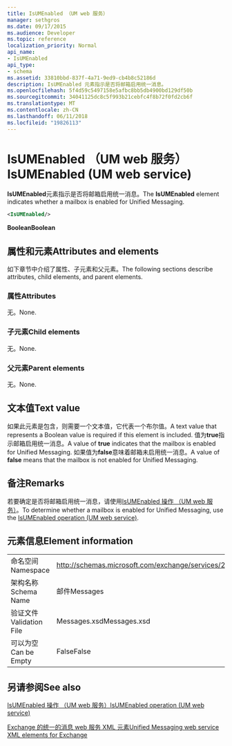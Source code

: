 ```yaml
---
title: IsUMEnabled （UM web 服务）
manager: sethgros
ms.date: 09/17/2015
ms.audience: Developer
ms.topic: reference
localization_priority: Normal
api_name:
- IsUMEnabled
api_type:
- schema
ms.assetid: 33810bbd-837f-4a71-9ed9-cb4b8c52186d
description: IsUMEnabled 元素指示是否将邮箱启用统一消息。
ms.openlocfilehash: 5f4d59c5497158e5afbc8bb5db4900bd129df50b
ms.sourcegitcommit: 34041125dc8c5f993b21cebfc4f8b72f0fd2cb6f
ms.translationtype: MT
ms.contentlocale: zh-CN
ms.lasthandoff: 06/11/2018
ms.locfileid: "19826113"
---
```

# <a name="isumenabled-um-web-service"></a><span data-ttu-id="30488-103">IsUMEnabled （UM web 服务）</span><span class="sxs-lookup"><span data-stu-id="30488-103">IsUMEnabled (UM web service)</span></span>

<span data-ttu-id="30488-104">**IsUMEnabled**元素指示是否将邮箱启用统一消息。</span><span class="sxs-lookup"><span data-stu-id="30488-104">The **IsUMEnabled** element indicates whether a mailbox is enabled for Unified Messaging.</span></span> 
  
```xml
<IsUMEnabled/>
```

 <span data-ttu-id="30488-105">**Boolean**</span><span class="sxs-lookup"><span data-stu-id="30488-105">**Boolean**</span></span>
## <a name="attributes-and-elements"></a><span data-ttu-id="30488-106">属性和元素</span><span class="sxs-lookup"><span data-stu-id="30488-106">Attributes and elements</span></span>

<span data-ttu-id="30488-107">如下章节中介绍了属性、子元素和父元素。</span><span class="sxs-lookup"><span data-stu-id="30488-107">The following sections describe attributes, child elements, and parent elements.</span></span>
  
### <a name="attributes"></a><span data-ttu-id="30488-108">属性</span><span class="sxs-lookup"><span data-stu-id="30488-108">Attributes</span></span>

<span data-ttu-id="30488-109">无。</span><span class="sxs-lookup"><span data-stu-id="30488-109">None.</span></span>
  
### <a name="child-elements"></a><span data-ttu-id="30488-110">子元素</span><span class="sxs-lookup"><span data-stu-id="30488-110">Child elements</span></span>

<span data-ttu-id="30488-111">无。</span><span class="sxs-lookup"><span data-stu-id="30488-111">None.</span></span>
  
### <a name="parent-elements"></a><span data-ttu-id="30488-112">父元素</span><span class="sxs-lookup"><span data-stu-id="30488-112">Parent elements</span></span>

<span data-ttu-id="30488-113">无。</span><span class="sxs-lookup"><span data-stu-id="30488-113">None.</span></span>
  
## <a name="text-value"></a><span data-ttu-id="30488-114">文本值</span><span class="sxs-lookup"><span data-stu-id="30488-114">Text value</span></span>

<span data-ttu-id="30488-115">如果此元素是包含，则需要一个文本值，它代表一个布尔值。</span><span class="sxs-lookup"><span data-stu-id="30488-115">A text value that represents a Boolean value is required if this element is included.</span></span> <span data-ttu-id="30488-116">值为**true**指示邮箱启用统一消息。</span><span class="sxs-lookup"><span data-stu-id="30488-116">A value of **true** indicates that the mailbox is enabled for Unified Messaging.</span></span> <span data-ttu-id="30488-117">如果值为**false**意味着邮箱未启用统一消息。</span><span class="sxs-lookup"><span data-stu-id="30488-117">A value of **false** means that the mailbox is not enabled for Unified Messaging.</span></span> 
  
## <a name="remarks"></a><span data-ttu-id="30488-118">备注</span><span class="sxs-lookup"><span data-stu-id="30488-118">Remarks</span></span>

<span data-ttu-id="30488-119">若要确定是否将邮箱启用统一消息，请使用[IsUMEnabled 操作 （UM web 服务）](isumenabled-operation-um-web-service.md)。</span><span class="sxs-lookup"><span data-stu-id="30488-119">To determine whether a mailbox is enabled for Unified Messaging, use the [IsUMEnabled operation (UM web service)](isumenabled-operation-um-web-service.md).</span></span>
  
## <a name="element-information"></a><span data-ttu-id="30488-120">元素信息</span><span class="sxs-lookup"><span data-stu-id="30488-120">Element information</span></span>

|||
|:-----|:-----|
|<span data-ttu-id="30488-121">命名空间</span><span class="sxs-lookup"><span data-stu-id="30488-121">Namespace</span></span>  <br/> |http://schemas.microsoft.com/exchange/services/2006/messages  <br/> |
|<span data-ttu-id="30488-122">架构名称</span><span class="sxs-lookup"><span data-stu-id="30488-122">Schema Name</span></span>  <br/> |<span data-ttu-id="30488-123">邮件</span><span class="sxs-lookup"><span data-stu-id="30488-123">Messages</span></span>  <br/> |
|<span data-ttu-id="30488-124">验证文件</span><span class="sxs-lookup"><span data-stu-id="30488-124">Validation File</span></span>  <br/> |<span data-ttu-id="30488-125">Messages.xsd</span><span class="sxs-lookup"><span data-stu-id="30488-125">Messages.xsd</span></span>  <br/> |
|<span data-ttu-id="30488-126">可以为空</span><span class="sxs-lookup"><span data-stu-id="30488-126">Can be Empty</span></span>  <br/> |<span data-ttu-id="30488-127">False</span><span class="sxs-lookup"><span data-stu-id="30488-127">False</span></span>  <br/> |
   
## <a name="see-also"></a><span data-ttu-id="30488-128">另请参阅</span><span class="sxs-lookup"><span data-stu-id="30488-128">See also</span></span>



[<span data-ttu-id="30488-129">IsUMEnabled 操作 （UM web 服务）</span><span class="sxs-lookup"><span data-stu-id="30488-129">IsUMEnabled operation (UM web service)</span></span>](isumenabled-operation-um-web-service.md)


[<span data-ttu-id="30488-130">Exchange 的统一的消息 web 服务 XML 元素</span><span class="sxs-lookup"><span data-stu-id="30488-130">Unified Messaging web service XML elements for Exchange</span></span>](unified-messaging-web-service-xml-elements-for-exchange.md)

